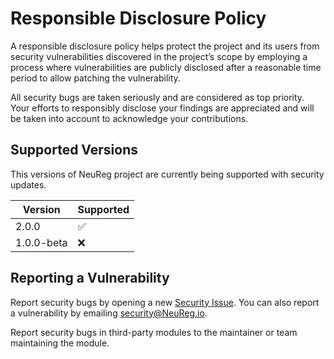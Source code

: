 # Responsible Disclosure Policy

A responsible disclosure policy helps protect the project and its users from security vulnerabilities discovered in the project’s scope by employing a process where vulnerabilities are publicly disclosed after a reasonable time period to allow patching the vulnerability.

All security bugs are taken seriously and are considered as top priority.
Your efforts to responsibly disclose your findings are appreciated and will be taken into account to acknowledge your contributions.

## Supported Versions

This versions of NeuReg project are currently being supported with security updates.

| Version | Supported          |
| ------- | ------------------ |
| 2.0.0   | :white_check_mark: |
| 1.0.0-beta   | :x:           |

## Reporting a Vulnerability

Report security bugs by opening a new [Security Issue](https://github.com/NeuReg/NeuReg-frontend/issues/new?template=security.md). You can also report a vulnerability by emailing security@NeuReg.io.

Report security bugs in third-party modules to the maintainer or team maintaining the module.
